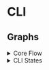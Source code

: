 # CLI

<!--
Flowcharts Guide: https://github.com/mermaid-js/mermaid
Live Editor: https://mermaid.live
-->

## Graphs

<details>
<summary>Core Flow</summary>

This document describes the core logical flow of the CLI, without getting into special options.

```mermaid
graph TD;
    Z(START) --> A{Template File Argument};
    A --> |Yes| B(Read File);
    A --> |No| F(Read STDIN);
    F --> Q;
    B --> Q;
    Q[Template Data] --> C{Context Argument};
    C --> |Yes| E(Load Context Argument);
    C --> |No| D(Load `default.ctx.json` Context);
    E --> W;
    D --> W;
    W[Context Data] --> G(Render Template Data with Context Data);
    G --> R;
    R[Render Result] --> |Output|H{Output Argument};
    H --> |No|L{Template File Argument};
    H --> |Yes|O(Output to file)
    O --> X;
    L --> |Yes|J(Output to `FILE NAME.rendered.FILE EXTENSION`);
    L --> |No|K(Print to STDOUT);
    K --> X;
    J --> X;
    X(END)
```  

</details>

<details>
<summary>CLI States</summary>

```mermaid
stateDiagram
    [*] --> LoadedTemplate
    LoadedTemplate --> LoadedContext
    [*] --> Failed
    Failed --> [*]
    LoadedTemplate --> Failed
    LoadedContext --> RenderedTemplate
    LoadedContext --> Failed
    RenderedTemplate --> [*]
```

</details>
